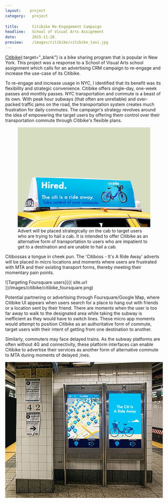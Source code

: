 ```yaml
---
layout:    project
category:   project

title:      Citibike Re-Engagement Campaign
headline:   School of Visual Arts Assignment
date:       2015-11-28
preview:    /images/citibike/citibike_taxi.jpg
---
```



[Citibike](https://www.citibikenyc.com/){:target="_blank"} is a bike sharing program that is popular in New York. This project was a response to a School of Visual Arts school assignment which calls for an advertising CRM campaign to re-engage and increase the use-case of its Citibike.

To re-engage and increase usage in NYC, I identified that its benefit was its flexibility and strategic convenience.  Citibike offers single-day, one-week passes and monthly passes. NYC transportation and commute is a beast of its own. With peak hour subways (that often are unreliable) and over-packed traffic jams on the road, the transportation system creates much frustration for daily commutes. The campaign's strategy revolves around the idea of empowering the target users by offering them control over their transportation commute through Citibike's flexible plans.

<figure>
<img src="/images/citibike/citibike_taxi.jpg" class="imgbleed">
<figcaption>Advert will be placed strategically on the cab to target users who are trying to hail a cab. It is intended to offer Citibike as an alternative form of transportation to users who are impatient to get to a destination and are unable to hail a cab.</figcaption>
</figure>

Citibossas a tongue in cheek pun. The 'Citiboss - It's A Ride Away' adverts will be placed in micro locations and moments where users are frustrated with MTA and their existing transport forms, thereby meeting their momentary pain points.

![Targeting Foursquare users]({{ site.url }}/images/citibike/citibike_foursquare.png)

Potential partnering or advertising through Foursquare/Google Map, where Citibike UI appears when users search for a place to hang out with friends or a location sent by their friend. There are moments when the user is too far away to walk to the designated area while taking the subway is inefficient as they would have to switch lines. These micro app moments would attempt to position Citibike as an authoritative form of commute, target users with their intent of getting from one destination to another.

Similarly, commuters may face delayed trains. As the subway platforms are often without 4G and connectivity, these platform interfaces can enable Citibike to advertise their services as another form of alternative commute to MTA during moments of delayed ;ines.

<img src="/images/citibike/subway citibike 2.png" class="images-2x2">

